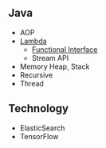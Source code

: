 ## Java
  * AOP
  * [Lambda](https://github.com/kos5667/Java-workspace/blob/main/src/test/java/com/skill/java/Lambda/README.md)
    * [Functional Interface](./src/test/java/com/skill/java/Lambda/functional)
    * Stream API
  * Memory Heap, Stack
  * Recursive    
  * Thread

## Technology
  * ElasticSearch
  * TensorFlow
